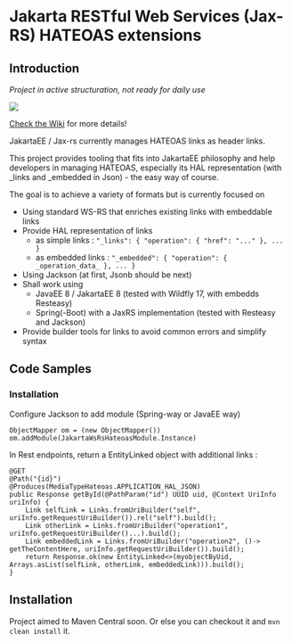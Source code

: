 # Jakarta RESTful Web Services (Jax-RS) HATEOAS extensions

## Introduction

*Project in active structuration, not ready for daily use*

![](https://github.com/seij-net/seij-jakarta-ws-rs-hateoas/workflows/Java%20CI/badge.svg)

[Check the Wiki](https://github.com/seij-net/seij-jakarta-ws-rs-hateoas/wiki) for more details!

JakartaEE / Jax-rs currently manages HATEOAS links as header links.

This project provides tooling that fits into JakartaEE philosophy and help developers in managing HATEOAS, especially its HAL representation (with _links and _embedded in Json) - the easy way of course. 

The goal is to achieve a variety of formats but is currently focused on 
* Using standard WS-RS that enriches existing links with embeddable links
* Provide HAL representation of links
  * as simple links : `"_links": { "operation": { "href": "..." }, ... }`
  * as embedded links   : `"_embedded": { "operation": { _operation_data_ }, ... }`
* Using Jackson (at first, Jsonb should be next)
* Shall work using
  * JavaEE 8 / JakartaEE 8 (tested with Wildfly 17, with embedds Resteasy)
  * Spring(-Boot) with a JaxRS implementation (tested with Resteasy and Jackson)
* Provide builder tools for links to avoid common errors and simplify syntax


## Code Samples

### Installation

Configure Jackson to add module (Spring-way or JavaEE way)
```
ObjectMapper om = (new ObjectMapper())
om.addModule(JakartaWsRsHateoasModule.Instance)
```
In Rest endpoints, return a EntityLinked object with additional links :

```
@GET
@Path("{id}")
@Produces(MediaTypeHateoas.APPLICATION_HAL_JSON)
public Response getById(@PathParam("id") UUID uid, @Context UriInfo uriInfo) {
    Link selfLink = Links.fromUriBuilder("self", uriInfo.getRequestUriBuilder()).rel("self").build();
    Link otherLink = Links.fromUriBuilder("operation1", uriInfo.getRequestUriBuilder()...).build();
    Link embeddedLink = Links.fromUriBuilder("operation2", ()-> getTheContentHere, uriInfo.getRequestUriBuilder()).build();
    return Response.ok(new EntityLinked<>(myobjectByUid, Arrays.asList(selfLink, otherLink, embeddedLink))).build();
}
```

## Installation

Project aimed to Maven Central soon. Or else you can checkout it and `mvn clean install` it.


